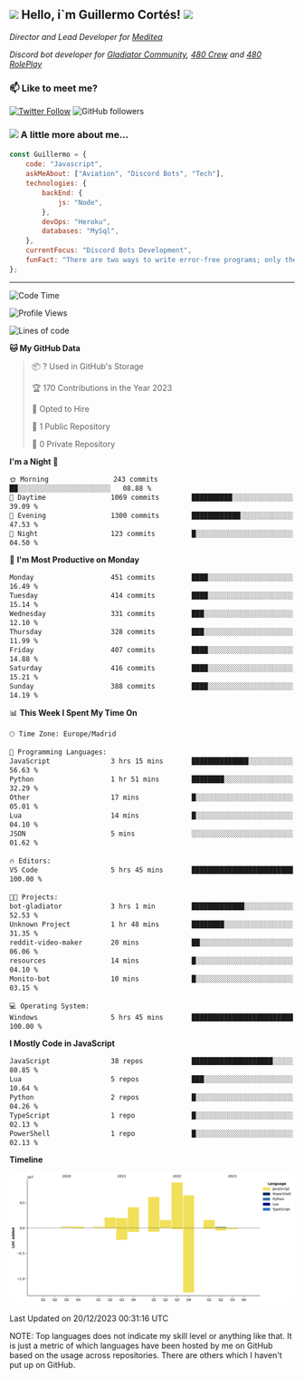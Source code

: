 <h2><img src="https://emojis.slackmojis.com/emojis/images/1531849430/4246/blob-sunglasses.gif?1531849430" width="30"/> Hello, i`m Guillermo Cortés! <img src="https://media.giphy.com/media/PiuVH04cd9JcmqqWKK/giphy.gif" width="50"></h2>
<p><em>Director and Lead Developer for <a href="https://mediteavirtual.es/">Meditea</a>
</em></p>
<p><em>Discord bot developer for <a href="https://discord.comunidadgladiator.com">Gladiator Community</a>, <a href="https://discord.gg/UpvpkUbGdA">480 Crew</a> and <a href="https://discord.gg/dmMRQgH3tu">480 RolePlay</a>
</em></p>

### 📫 Like to meet me?

[![Twitter Follow](https://img.shields.io/twitter/follow/concara3443?label=Follow)](https://twitter.com/intent/follow?screen_name=concara3443)
![GitHub followers](https://img.shields.io/github/followers/concara3443?label=Follow&style=social)

### <img src="https://media.giphy.com/media/WFZvB7VIXBgiz3oDXE/giphy.gif" width="50"> A little more about me...  

```javascript
const Guillermo = {
    code: "Javascript",
    askMeAbout: ["Aviation", "Discord Bots", "Tech"],
    technologies: {
        backEnd: {
            js: "Node",
        },
        devOps: "Heroku",
        databases: "MySql",
    },
    currentFocus: "Discord Bots Development",
    funFact: "There are two ways to write error-free programs; only the third one works"
};
```

---

<!--START_SECTION:waka-->
![Code Time](http://img.shields.io/badge/Code%20Time-360%20hrs%2025%20mins-blue)

![Profile Views](http://img.shields.io/badge/Profile%20Views-0-blue)

![Lines of code](https://img.shields.io/badge/From%20Hello%20World%20I%27ve%20Written-33.9%20million%20lines%20of%20code-blue)

**🐱 My GitHub Data** 

> 📦 ? Used in GitHub's Storage 
 > 
> 🏆 170 Contributions in the Year 2023
 > 
> 💼 Opted to Hire
 > 
> 📜 1 Public Repository 
 > 
> 🔑 0 Private Repository 
 > 
**I'm a Night 🦉** 

```text
🌞 Morning                243 commits         ██░░░░░░░░░░░░░░░░░░░░░░░   08.88 % 
🌆 Daytime                1069 commits        ██████████░░░░░░░░░░░░░░░   39.09 % 
🌃 Evening                1300 commits        ████████████░░░░░░░░░░░░░   47.53 % 
🌙 Night                  123 commits         █░░░░░░░░░░░░░░░░░░░░░░░░   04.50 % 
```
📅 **I'm Most Productive on Monday** 

```text
Monday                   451 commits         ████░░░░░░░░░░░░░░░░░░░░░   16.49 % 
Tuesday                  414 commits         ████░░░░░░░░░░░░░░░░░░░░░   15.14 % 
Wednesday                331 commits         ███░░░░░░░░░░░░░░░░░░░░░░   12.10 % 
Thursday                 328 commits         ███░░░░░░░░░░░░░░░░░░░░░░   11.99 % 
Friday                   407 commits         ████░░░░░░░░░░░░░░░░░░░░░   14.88 % 
Saturday                 416 commits         ████░░░░░░░░░░░░░░░░░░░░░   15.21 % 
Sunday                   388 commits         ████░░░░░░░░░░░░░░░░░░░░░   14.19 % 
```


📊 **This Week I Spent My Time On** 

```text
🕑︎ Time Zone: Europe/Madrid

💬 Programming Languages: 
JavaScript               3 hrs 15 mins       ██████████████░░░░░░░░░░░   56.63 % 
Python                   1 hr 51 mins        ████████░░░░░░░░░░░░░░░░░   32.29 % 
Other                    17 mins             █░░░░░░░░░░░░░░░░░░░░░░░░   05.01 % 
Lua                      14 mins             █░░░░░░░░░░░░░░░░░░░░░░░░   04.10 % 
JSON                     5 mins              ░░░░░░░░░░░░░░░░░░░░░░░░░   01.62 % 

🔥 Editors: 
VS Code                  5 hrs 45 mins       █████████████████████████   100.00 % 

🐱‍💻 Projects: 
bot-gladiator            3 hrs 1 min         █████████████░░░░░░░░░░░░   52.53 % 
Unknown Project          1 hr 48 mins        ████████░░░░░░░░░░░░░░░░░   31.35 % 
reddit-video-maker       20 mins             ██░░░░░░░░░░░░░░░░░░░░░░░   06.06 % 
resources                14 mins             █░░░░░░░░░░░░░░░░░░░░░░░░   04.10 % 
Monito-bot               10 mins             █░░░░░░░░░░░░░░░░░░░░░░░░   03.15 % 

💻 Operating System: 
Windows                  5 hrs 45 mins       █████████████████████████   100.00 % 
```

**I Mostly Code in JavaScript** 

```text
JavaScript               38 repos            ████████████████████░░░░░   80.85 % 
Lua                      5 repos             ███░░░░░░░░░░░░░░░░░░░░░░   10.64 % 
Python                   2 repos             █░░░░░░░░░░░░░░░░░░░░░░░░   04.26 % 
TypeScript               1 repo              █░░░░░░░░░░░░░░░░░░░░░░░░   02.13 % 
PowerShell               1 repo              █░░░░░░░░░░░░░░░░░░░░░░░░   02.13 % 
```



**Timeline**

![Lines of Code chart](https://raw.githubusercontent.com/Concara3443/Concara3443/main/assets/bar_graph.png)


 Last Updated on 20/12/2023 00:31:16 UTC
<!--END_SECTION:waka-->

NOTE: Top languages does not indicate my skill level or anything like that. It is just a metric of which languages have been hosted by me on GitHub based on the usage across repositories. There are others which I haven't put up on GitHub.
